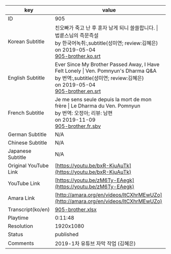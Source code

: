 |  key  |  value  |
|-------|---------|
| ID            | 905 |
| Korean Subtitle | 친오빠가 죽고 난 후 혼자 남게 되니 쓸쓸합니다. \| 법륜스님의 즉문즉설<br>by 한국어녹취:,subtitle(성미연; review:김혜은)<br>on 2019-05-04<br>[905-brother.ko.srt](https://github.com/jungtosociety/dharma-qna/raw/master/sub/905/905-brother.ko.srt)<br>|
| English Subtitle | Ever Since My Brother Passed Away, I Have Felt Lonely \| Ven. Pomnyun's Dharma Q&A<br>by 번역:,subtitle(성미연; review:김혜은)<br>on 2019-05-04<br>[905-brother.en.srt](https://github.com/jungtosociety/dharma-qna/raw/master/sub/905/905-brother.en.srt)<br>|
| French Subtitle | Je me sens seule depuis la mort de mon frère \| Le Dharma du Ven. Pomnyun<br>by 번역: 오정아; 리뷰: 남편<br>on 2019-11-09<br>[905-brother.fr.sbv](https://github.com/jungtosociety/dharma-qna/raw/master/sub/905/905-brother.fr.sbv)<br>|
| German Subtitle | N/A |
| Chinese Subtitle | N/A |
| Japanese Subtitle | N/A |
| Original YouTube Link  | [https://youtu.be/bxR-KjuAuTk](https://youtu.be/bxR-KjuAuTk) |
| YouTube Link  | [https://youtu.be/zM6Ty-EAegk](https://youtu.be/zM6Ty-EAegk) |
| Amara Link    | [http://amara.org/en/videos/ltCXhrMEwUZo](http://amara.org/en/videos/ltCXhrMEwUZo) |
| Transcript(ko/en) | [905-brother.xlsx](https://github.com/jungtosociety/dharma-qna/raw/master/sub/905/905-brother.xlsx) |
| Playtime | 0:11:48 |
| Resolution | 1920x1080|
| Status | published |
| Comments | 2019-1차 유튜브 자막 작업 (김혜은) |
